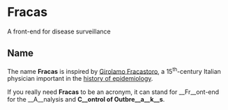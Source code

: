 # Fracas
A front-end for disease surveillance  

## Name
The name __Fracas__ is inspired by
[Girolamo Fracastoro](http://en.wikipedia.org/wiki/Girolamo_Fracastoro), a 
15<sup>th</sup>-century Italian physician important in the
[history of epidemiology](http://en.wikipedia.org/wiki/Epidemiology#History).

If you really need __Fracas__ to be an acronym, it can stand for __Fr__ont-end for
the __A__nalysis and __C__ontrol of Outbre__a__k__s__.
